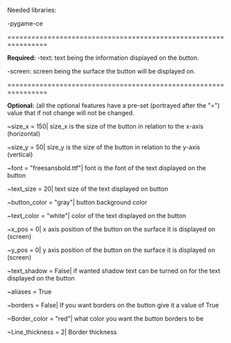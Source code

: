 Needed libraries:

-pygame-ce

================================================================

**Required:**
-text: text being the information displayed on the button.

-screen: screen being the surface the button will be displayed on.

================================================================

**Optional:** (all the optional features have a pre-set (portrayed after the "=") value that if not change will not be changed.

~size_x = 150| size_x is the size of the button in relation to the x-axis (horizontal)

~size_y = 50| size_y is the size of the button in relation to the y-axis (vertical)

~font = "freesansbold.ttf"| font is the font of the text displayed on the button

~text_size = 20| text size of the text displayed on button

~button_color = "gray"| button background color

~text_color = "white"| color of the text displayed on the button

~x_pos = 0| x axis position of the button on the surface it is displayed on (screen)

~y_pos = 0| y axis position of the button on the surface it is displayed on (screen)

~text_shadow = False| if wanted shadow text can be turned on for the text displayed on the button

~aliases = True

~borders = False| If you want borders on the button give it a value of True

~Border_color = "red"| what color you want the button borders to be 

~Line_thickness = 2| Border thickness

